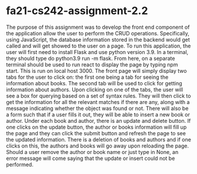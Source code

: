 # fa21-cs242-assignment-2.2

The purpose of this assignment was to develop the front end component of the application allow the user to perform the 
CRUD operations. Specifically, using JavaScript, the database information stored in the backend would get called and will get showed to the user on a page.
To run this application, the user will first need to install Flask and use python version 3.9. In a terminal, they should type
do python3.9 run -m flask. From here, on a separate terminal should be used to run react to display the page by typing
npm start. This is run on local host 3000. The front page will simply display two tabs for the user to click on: the first one being a tab for seeing the information about books.
The second tab will be used to click for getting information about authors. Upon clicking on one of the tabs, the user 
will see a box for querying based on a set of syntax rules. They will then click to get the information 
for all the relevant matches if there are any, along with a message indicating whether the object was found or not. 
There will also be a form such that if a user fills it out, they will be able to insert a new book or author. Under 
each book and author, there is an update and delete button. If one clicks on the update button, the author or books
information will fill up the page and they can click the submit button and refresh the page to see the updated information.
There is a deletion of books and authors and if one clicks on this, the authors and books will go away upon reloading 
the page. Should a user remove the author or book name or just type in None, an error message will come saying that the
update or insert could not be performed. 

